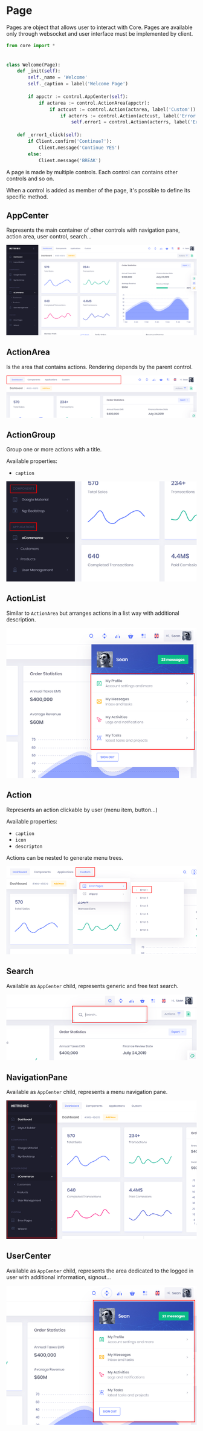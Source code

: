 # Page
Pages are object that allows user to interact with Core. Pages are available only through websocket and user interface must be implemented by client.

```python
from core import *


class Welcome(Page):
    def _init(self):
        self._name = 'Welcome'
        self._caption = label('Welcome Page')

        if appctr := control.AppCenter(self):
            if actarea := control.ActionArea(appctr):
                if actcust := control.Action(actarea, label('Custom')):
                    if acterrs := control.Action(actcust, label('Error Pages'), 'fa-exclamation-triangle'):
                        self.error1 = control.Action(acterrs, label('Error 1'))
             
    def _error1_click(self):
        if Client.confirm('Continue?'):
            Client.message('Continue YES')        
        else:
            Client.message('BREAK')                
```

A page is made by multiple controls. Each control can contains other controls and so on.

When a control is added as member of the page, it's possible to define its specific method.

## AppCenter
Represents the main container of other controls with navigation pane, action area, user control, search...

![](img/ctl_appcenter.png)

## ActionArea
Is the area that contains actions. Rendering depends by the parent control.

![](img/ctl_actarea.png)

## ActionGroup
Group one or more actions with a title.

Available properties:
* `caption`

![](img/ctl_actgroup.png)

## ActionList
Similar to `ActionArea` but arranges actions in a list way with additional description.

![](img/ctl_actlist.png)

## Action
Represents an action clickable by user (menu item, button...)

Available properties:
* `caption`
* `icon`
* `descripton`

Actions can be nested to generate menu trees.

![](img/ctl_action.png)

## Search
Available as `AppCenter` child, represents generic and free text search.

![](img/ctl_search.png)

## NavigationPane
Available as `AppCenter` child, represents a menu navigation pane.

![](img/ctl_navpane.png)

## UserCenter
Available as `AppCenter` child, represents the area dedicated to the logged in user with additional information, signout...

![](img/ctl_userctl.png)

